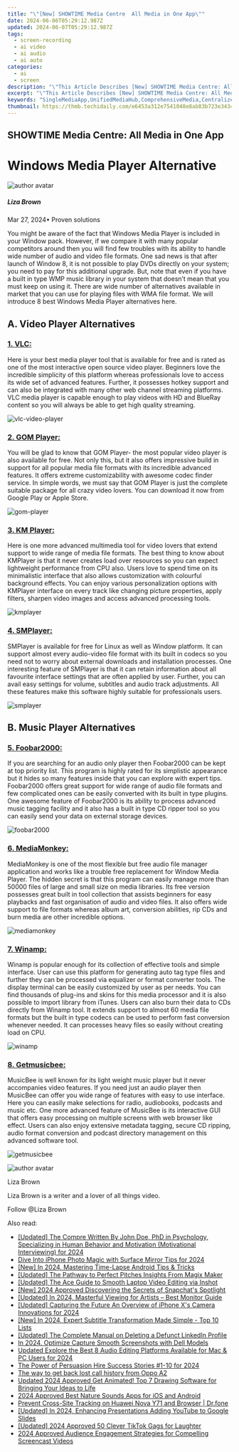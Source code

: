 ```yaml
---
title: "\"[New] SHOWTIME Media Centre  All Media in One App\""
date: 2024-06-06T05:29:12.987Z
updated: 2024-06-07T05:29:12.987Z
tags: 
  - screen-recording
  - ai video
  - ai audio
  - ai auto
categories: 
  - ai
  - screen
description: "\"This Article Describes [New] SHOWTIME Media Centre: All Media in One App\""
excerpt: "\"This Article Describes [New] SHOWTIME Media Centre: All Media in One App\""
keywords: "SingleMediaApp,UnifiedMediaHub,ComprehensiveMedia,CentralizedMediaOne,IntegratedMediaPlace,MultiMediaCenter,OneMediaAppSpace"
thumbnail: https://thmb.techidaily.com/e6453a312e7541048e8ab83b723e3434e4f0870a3a576f7f373a87bb16fe603f.jpg
---
```


## SHOWTIME Media Centre: All Media in One App

# Windows Media Player Alternative

![author avatar](https://lh5.googleusercontent.com/-AIMmjowaFs4/AAAAAAAAAAI/AAAAAAAAABc/Y5UmwDaI7HU/s250-c-k/photo.jpg)

##### Liza Brown

 Mar 27, 2024• Proven solutions

You might be aware of the fact that Windows Media Player is included in your Window pack. However, if we compare it with many popular competitors around then you will find few troubles with its ability to handle wide number of audio and video file formats. One sad news is that after launch of Window 8, it is not possible to play DVDs directly on your system; you need to pay for this additional upgrade. But, note that even if you have a built in type WMP music library in your system that doesn’t mean that you must keep on using it. There are wide number of alternatives available in market that you can use for playing files with WMA file format. We will introduce 8 best Windows Media Player alternatives here.

## A. Video Player Alternatives

[](http://www.videolan.org/vlc/index.html)

### [1\. VLC:](http://www.videolan.org/vlc/index.html)

Here is your best media player tool that is available for free and is rated as one of the most interactive open source video player. Beginners love the incredible simplicity of this platform whereas professionals love to access its wide set of advanced features. Further, it possesses hotkey support and can also be integrated with many other web channel streaming platforms. VLC media player is capable enough to play videos with HD and BlueRay content so you will always be able to get high quality streaming.

![ vlc-video-player](https://images.wondershare.com/filmora/article-images/vlc-video-player.jpg)

[](https://player.gomlab.com/)

### [2\. GOM Player:](https://player.gomlab.com/)

You will be glad to know that GOM Player- the most popular video player is also available for free. Not only this, but it also offers impressive build in support for all popular media file formats with its incredible advanced features. It offers extreme customizability with awesome codec finder service. In simple words, we must say that GOM Player is just the complete suitable package for all crazy video lovers. You can download it now from Google Play or Apple Store.

![gom-player ](https://images.wondershare.com/filmora/article-images/gom-player.jpg)

[](http://www.kmplayer.com)

### [3\. KM Player:](http://www.kmplayer.com)

Here is one more advanced multimedia tool for video lovers that extend support to wide range of media file formats. The best thing to know about KMPlayer is that it never creates load over resources so you can expect lightweight performance from CPU also. Users love to spend time on its minimalistic interface that also allows customization with colourful background effects. You can enjoy various personalization options with KMPlayer interface on every track like changing picture properties, apply filters, sharpen video images and access advanced processing tools.

![kmplayer ](https://images.wondershare.com/filmora/article-images/kmplayer.jpg)

[](http://smplayer.sourceforge.net/)

### [4\. SMPlayer:](http://smplayer.sourceforge.net/)

SMPlayer is available for free for Linux as well as Window platform. It can support almost every audio-video file format with its built in codecs so you need not to worry about external downloads and installation processes. One interesting feature of SMPlayer is that it can retain information about all favourite interface settings that are often applied by user. Further, you can avail easy settings for volume, subtitles and audio track adjustments. All these features make this software highly suitable for professionals users.

![smplayer ](https://images.wondershare.com/filmora/article-images/smplayer.jpg)

## B. Music Player Alternatives

[](http://www.foobar2000.org/)

### [5\. Foobar2000:](http://www.foobar2000.org/)

If you are searching for an audio only player then Foobar2000 can be kept at top priority list. This program is highly rated for its simplistic appearance but it hides so many features inside that you can explore with expert tips. Foobar2000 offers great support for wide range of audio file formats and few complicated ones can be easily converted with its built in type plugins. One awesome feature of Foobar2000 is its ability to process advanced music tagging facility and it also has a built in type CD ripper tool so you can easily send your data on external storage devices.

![foobar2000 ](https://images.wondershare.com/filmora/article-images/foobar2000.jpg)

[](http://www.mediamonkey.com/)

### [6\. MediaMonkey:](http://www.mediamonkey.com/)

MediaMonkey is one of the most flexible but free audio file manager application and works like a trouble free replacement for Window Media Player. The hidden secret is that this program can easily manage more than 50000 files of large and small size on media libraries. Its free version possesses great built in tool collection that assists beginners for easy playbacks and fast organisation of audio and video files. It also offers wide support to file formats whereas album art, conversion abilities, rip CDs and burn media are other incredible options.

![mediamonkey ](https://images.wondershare.com/filmora/article-images/mediamonkey.jpg)

[](http://www.winamp.com/)

### [7\. Winamp:](http://www.winamp.com/)

Winamp is popular enough for its collection of effective tools and simple interface. User can use this platform for generating auto tag type files and further they can be processed via equalizer or format converter tools. The display terminal can be easily customized by user as per needs. You can find thousands of plug-ins and skins for this media processor and it is also possible to import library from iTunes. Users can also burn their data to CDs directly from Winamp tool. It extends support to almost 60 media file formats but the built in type codecs can be used to perform fast conversion whenever needed. It can processes heavy files so easily without creating load on CPU.

![winamp ](https://images.wondershare.com/filmora/article-images/winamp.jpg)

[](https://getmusicbee.com/)

### [8\. Getmusicbee:](https://getmusicbee.com/)

MusicBee is well known for its light weight music player but it never accompanies video features. If you need just an audio player then MusicBee can offer you wide range of features with easy to use interface. Here you can easily make selections for radio, audiobooks, podcasts and music etc. One more advanced feature of MusicBee is its interactive GUI that offers easy processing on multiple screens with web browser like effect. Users can also enjoy extensive metadata tagging, secure CD ripping, audio format conversion and podcast directory management on this advanced software tool.

![getmusicbee ](https://images.wondershare.com/filmora/article-images/getmusicbee.jpg)

![author avatar](https://lh5.googleusercontent.com/-AIMmjowaFs4/AAAAAAAAAAI/AAAAAAAAABc/Y5UmwDaI7HU/s250-c-k/photo.jpg)

Liza Brown

Liza Brown is a writer and a lover of all things video.

Follow @Liza Brown


<ins class="adsbygoogle"
     style="display:block"
     data-ad-format="autorelaxed"
     data-ad-client="ca-pub-7571918770474297"
     data-ad-slot="1223367746"></ins>



<ins class="adsbygoogle"
     style="display:block"
     data-ad-client="ca-pub-7571918770474297"
     data-ad-slot="8358498916"
     data-ad-format="auto"
     data-full-width-responsive="true"></ins>


<span class="atpl-alsoreadstyle">Also read:</span>
<div><ul>
<li><a href="https://vp-tips.techidaily.com/updated-the-compre-written-by-john-doe-phd-in-psychology-specializing-in-human-behavior-and-motivation-motivational-interviewing-for-2024/"><u>[Updated] The Compre Written By  John Doe, PhD in Psychology, Specializing in Human Behavior and Motivation (Motivational Interviewing) for 2024</u></a></li>
<li><a href="https://vp-tips.techidaily.com/dive-into-iphone-photo-magic-with-surface-mirror-tips-for-2024/"><u>Dive Into iPhone Photo Magic with Surface Mirror Tips for 2024</u></a></li>
<li><a href="https://vp-tips.techidaily.com/new-in-2024-mastering-time-lapse-android-tips-and-tricks/"><u>[New] In 2024, Mastering Time-Lapse  Android Tips & Tricks</u></a></li>
<li><a href="https://vp-tips.techidaily.com/updated-the-pathway-to-perfect-pitches-insights-from-magix-maker/"><u>[Updated] The Pathway to Perfect Pitches  Insights From Magix Maker</u></a></li>
<li><a href="https://vp-tips.techidaily.com/updated-the-ace-guide-to-smooth-laptop-video-editing-via-inshot/"><u>[Updated] The Ace Guide to Smooth Laptop Video Editing via Inshot</u></a></li>
<li><a href="https://vp-tips.techidaily.com/new-2024-approved-discovering-the-secrets-of-snapchats-spotlight/"><u>[New] 2024 Approved  Discovering the Secrets of Snapchat's Spotlight</u></a></li>
<li><a href="https://vp-tips.techidaily.com/updated-in-2024-masterful-viewing-for-artists-best-monitor-guide/"><u>[Updated] In 2024, Masterful Viewing for Artists – Best Monitor Guide</u></a></li>
<li><a href="https://vp-tips.techidaily.com/updated-capturing-the-future-an-overview-of-iphone-xs-camera-innovations-for-2024/"><u>[Updated] Capturing the Future  An Overview of iPhone X's Camera Innovations for 2024</u></a></li>
<li><a href="https://vp-tips.techidaily.com/new-in-2024-expert-subtitle-transformation-made-simple-top-10-lists/"><u>[New] In 2024, Expert Subtitle Transformation Made Simple - Top 10 Lists</u></a></li>
<li><a href="https://vp-tips.techidaily.com/updated-the-complete-manual-on-deleting-a-defunct-linkedin-profile/"><u>[Updated] The Complete Manual on Deleting a Defunct LinkedIn Profile</u></a></li>
<li><a href="https://screen-video-capture.techidaily.com/in-2024-optimize-capture-smooth-screenshots-with-dell-models/"><u>In 2024, Optimize Capture  Smooth Screenshots with Dell Models</u></a></li>
<li><a href="https://sound-tweaking.techidaily.com/updated-explore-the-best-8-audio-editing-platforms-available-for-mac-and-pc-users-for-2024/"><u>Updated Explore the Best 8 Audio Editing Platforms Available for Mac & PC Users for 2024</u></a></li>
<li><a href="https://facebook-video-share.techidaily.com/the-power-of-persuasion-hire-success-stories-1-10-for-2024/"><u>The Power of Persuasion  Hire Success Stories #1-10 for 2024</u></a></li>
<li><a href="https://techidaily.com/the-way-to-get-back-lost-call-history-from-oppo-a2-by-fonelab-android-recover-call-logs/"><u>The way to get back lost call history from Oppo A2</u></a></li>
<li><a href="https://ai-video-tools.techidaily.com/updated-2024-approved-get-animated-top-7-drawing-software-for-bringing-your-ideas-to-life/"><u>Updated 2024 Approved Get Animated! Top 7 Drawing Software for Bringing Your Ideas to Life</u></a></li>
<li><a href="https://audio-editing.techidaily.com/2024-approved-best-nature-sounds-apps-for-ios-and-android/"><u>2024 Approved Best Nature Sounds Apps for iOS and Android</u></a></li>
<li><a href="https://fake-location.techidaily.com/prevent-cross-site-tracking-on-huawei-nova-y71-and-browser-drfone-by-drfone-virtual-android/"><u>Prevent Cross-Site Tracking on Huawei Nova Y71 and Browser | Dr.fone</u></a></li>
<li><a href="https://facebook-record-videos.techidaily.com/updated-in-2024-enhancing-presentations-adding-youtube-to-google-slides/"><u>[Updated] In 2024, Enhancing Presentations  Adding YouTube to Google Slides</u></a></li>
<li><a href="https://tiktok-clips.techidaily.com/updated-2024-approved-50-clever-tiktok-gags-for-laughter/"><u>[Updated] 2024 Approved  50 Clever TikTok Gags for Laughter</u></a></li>
<li><a href="https://on-screen-recording.techidaily.com/2024-approved-audience-engagement-strategies-for-compelling-screencast-videos/"><u>2024 Approved  Audience Engagement Strategies for Compelling Screencast Videos</u></a></li>
</ul></div>
